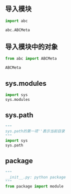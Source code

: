 ## **导入模块**
```python
import abc

abc.ABCMeta
```

## **导入模块中的对象**
```python
from abc import ABCMeta

ABCMeta
```

## **sys.modules**
```python
import sys
sys.modules
```

## **sys.path**
```python
"""
sys.path的第一项''表示当前目录
"""
import sys
sys.path
```

## **package**
```python
"""
__init__.py: python package
"""
from package import module
```